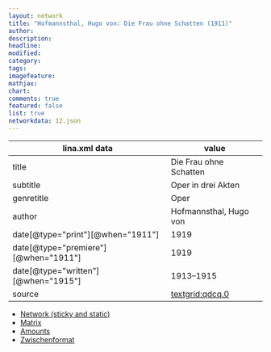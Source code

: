 ```yaml
---
layout: network
title: "Hofmannsthal, Hugo von: Die Frau ohne Schatten (1911)"
author:
description:
headline:
modified:
category:
tags:
imagefeature: 
mathjax: 
chart: 
comments: true
featured: false
list: true
networkdata: 12.json
---
```

lina.xml data  | value
------------- | -------------
title|Die Frau ohne Schatten
subtitle|Oper in drei Akten
genretitle|Oper
author|Hofmannsthal, Hugo von
date[@type="print"][@when="1911"]|1919
date[@type="premiere"][@when="1911"]|1919
date[@type="written"][@when="1915"]|1913–1915
source|[textgrid:qdcq.0](https://textgridlab.org/1.0/tgcrud-public/rest/textgrid:qdcq.0/data)



* [Network (sticky and static)](/network12)
* [Matrix](/matrix12)
* [Amounts](/amounts12)
* [Zwischenformat](/lina12 )
